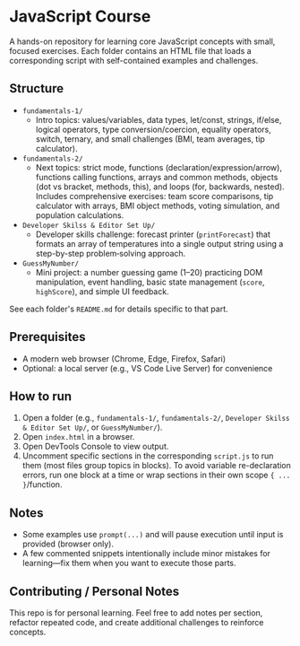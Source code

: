 # JavaScript Course

A hands-on repository for learning core JavaScript concepts with small, focused exercises. Each folder contains an HTML file that loads a corresponding script with self-contained examples and challenges.

## Structure
- `fundamentals-1/`
  - Intro topics: values/variables, data types, let/const, strings, if/else, logical operators, type conversion/coercion, equality operators, switch, ternary, and small challenges (BMI, team averages, tip calculator).
- `fundamentals-2/`
  - Next topics: strict mode, functions (declaration/expression/arrow), functions calling functions, arrays and common methods, objects (dot vs bracket, methods, this), and loops (for, backwards, nested). Includes comprehensive exercises: team score comparisons, tip calculator with arrays, BMI object methods, voting simulation, and population calculations.
- `Developer Skilss & Editor Set Up/`
  - Developer skills challenge: forecast printer (`printForecast`) that formats an array of temperatures into a single output string using a step-by-step problem‑solving approach.
- `GuessMyNumber/`
  - Mini project: a number guessing game (1–20) practicing DOM manipulation, event handling, basic state management (`score`, `highScore`), and simple UI feedback.

See each folder's `README.md` for details specific to that part.

## Prerequisites
- A modern web browser (Chrome, Edge, Firefox, Safari)
- Optional: a local server (e.g., VS Code Live Server) for convenience

## How to run
1. Open a folder (e.g., `fundamentals-1/`, `fundamentals-2/`, `Developer Skilss & Editor Set Up/`, or `GuessMyNumber/`).
2. Open `index.html` in a browser.
3. Open DevTools Console to view output.
4. Uncomment specific sections in the corresponding `script.js` to run them (most files group topics in blocks). To avoid variable re-declaration errors, run one block at a time or wrap sections in their own scope `{ ... }`/function.

## Notes
- Some examples use `prompt(...)` and will pause execution until input is provided (browser only).
- A few commented snippets intentionally include minor mistakes for learning—fix them when you want to execute those parts.

## Contributing / Personal Notes
This repo is for personal learning. Feel free to add notes per section, refactor repeated code, and create additional challenges to reinforce concepts.

